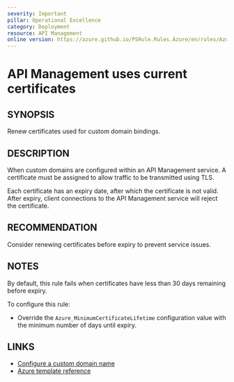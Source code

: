 ```yaml
---
severity: Important
pillar: Operational Excellence
category: Deployment
resource: API Management
online version: https://azure.github.io/PSRule.Rules.Azure/en/rules/Azure.APIM.CertificateExpiry/
---
```


# API Management uses current certificates

## SYNOPSIS

Renew certificates used for custom domain bindings.

## DESCRIPTION

When custom domains are configured within an API Management service.
A certificate must be assigned to allow traffic to be transmitted using TLS.

Each certificate has an expiry date, after which the certificate is not valid.
After expiry, client connections to the API Management service will reject the certificate.

## RECOMMENDATION

Consider renewing certificates before expiry to prevent service issues.

## NOTES

By default, this rule fails when certificates have less than 30 days remaining before expiry.

To configure this rule:

- Override the `Azure_MinimumCertificateLifetime` configuration value with the minimum number of days until expiry.

## LINKS

- [Configure a custom domain name](https://docs.microsoft.com/azure/api-management/configure-custom-domain#use-the-azure-portal-to-set-a-custom-domain-name)
- [Azure template reference](https://docs.microsoft.com/azure/templates/microsoft.apimanagement/2019-12-01/service#hostnameconfiguration-object)
